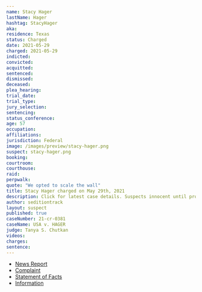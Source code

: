 ```yaml
---
name: Stacy Hager
lastName: Hager
hashtag: StacyHager
aka:
residence: Texas
status: Charged
date: 2021-05-29
charged: 2021-05-29
indicted:
convicted:
acquitted:
sentenced:
dismissed:
deceased:
plea_hearing:
trial_date:
trial_type:
jury_selection:
sentencing:
status_conference:
age: 57
occupation:
affiliations:
jurisdiction: Federal
image: /images/preview/stacy-hager.png
suspect: stacy-hager.png
booking:
courtroom:
courthouse:
raid:
perpwalk:
quote: "We opted to scale the wall"
title: Stacy Hager charged on May 29th, 2021
description: Click for latest case details. Suspects innocent until proven guilty.
author: seditiontrack
layout: suspect
published: true
caseNumber: 21-cr-0381
caseName: USA v. HAGER
judge: Tanya S. Chutkan
videos:
charges:
sentence:
---
```

- [News Report](https://www.gatesvillemessenger.com/news/gatesville-man-arrested-taking-part-jan-6-mob)
- [Complaint](https://www.justice.gov/usao-dc/case-multi-defendant/file/1400881/download)
- [Statement of Facts](https://www.justice.gov/usao-dc/case-multi-defendant/file/1400886/download)
- [Information](https://extremism.gwu.edu/sites/g/files/zaxdzs2191/f/Stacy%20Wade%20Hager%20Information.pdf)
